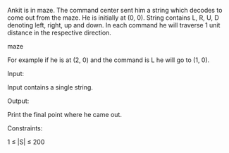 Ankit is in maze. The command center sent him a string which decodes to come out from the maze. He is initially at (0, 0). String contains L, R, U, D denoting left, right, up and down. In each command he will traverse 1 unit distance in the respective direction.

maze

For example if he is at (2, 0) and the command is L he will go to (1, 0).

Input:

Input contains a single string.

Output:

Print the final point where he came out.

Constraints:

1 ≤ |S| ≤ 200
